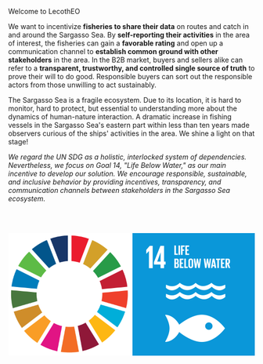 Welcome to LecothEO

We want to incentivize <b>fisheries to share their data</b> on routes and catch in and around the Sargasso Sea. By <b>self-reporting their activities</b> in the area of interest, the fisheries can gain a <b>favorable rating</b> and open up a communication channel to <b>establish common ground with other stakeholders</b> in the area.
In the B2B market, buyers and sellers alike can refer to a <b>transparent, trustworthy, and controlled single source of truth</b> to prove their will to do good. Responsible buyers can sort out the responsible actors from those unwilling to act sustainably.

The Sargasso Sea is a fragile ecosystem. Due to its location, it is hard to monitor, hard to protect, but essential to understanding more about the dynamics of human-nature interaction. A dramatic increase in fishing vessels in the Sargasso Sea's eastern part within less than ten years made observers curious of the ships' activities in the area. We shine a light on that stage!

<i>We regard the UN SDG as a holistic, interlocked system of dependencies. Nevertheless, we focus on Goal 14, "Life Below Water," as our main incentive to develop our solution.
We encourage responsible, sustainable, and inclusive behavior by providing incentives, transparency, and communication channels between stakeholders in the Sargasso Sea ecosystem.</i>

<br><br>

<img src="assets/img/sdg_ring.png" alt="UN SDG" width="250" height="250" align="left"> <img src="assets/img/UN SDG_GIF_14 copy.gif" alt="UN SDG" width="250" height="250" align="right"> 

<br><br>
<br><br>
<br><br>
<br><br>
<br><br>
<br><br>
<br><br>
<br><br>

